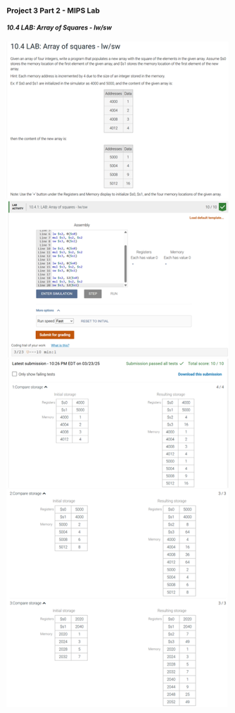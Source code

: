 ### Project 3 Part 2 - MIPS Lab
##### 10.4 LAB: Array of Squares - lw/sw

![alt text](image.png)
![alt text](image-1.png)
![alt text](image-2.png)
![alt text](image-3.png)

